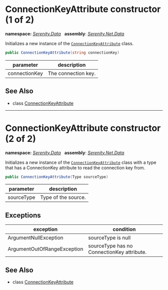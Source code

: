 # ConnectionKeyAttribute constructor (1 of 2)
**namespace:** *[Serenity.Data](../../README.md#serenity.data-namespace)*   **assembly**: *[Serenity.Net.Data](../../README.md)*

Initializes a new instance of the [`ConnectionKeyAttribute`](../ConnectionKeyAttribute.md) class.

```csharp
public ConnectionKeyAttribute(string connectionKey)
```

| parameter | description |
| --- | --- |
| connectionKey | The connection key. |

## See Also

* class [ConnectionKeyAttribute](../ConnectionKeyAttribute.md)

---

# ConnectionKeyAttribute constructor (2 of 2)
**namespace:** *[Serenity.Data](../../README.md#serenity.data-namespace)*   **assembly**: *[Serenity.Net.Data](../../README.md)*

Initializes a new instance of the [`ConnectionKeyAttribute`](../ConnectionKeyAttribute.md) class with a type that has a ConnectionKey attribute to read the connection key from.

```csharp
public ConnectionKeyAttribute(Type sourceType)
```

| parameter | description |
| --- | --- |
| sourceType | Type of the source. |

## Exceptions

| exception | condition |
| --- | --- |
| ArgumentNullException | sourceType is null |
| ArgumentOutOfRangeException | sourceType has no ConnectionKey attribute. |

## See Also

* class [ConnectionKeyAttribute](../ConnectionKeyAttribute.md)